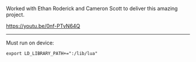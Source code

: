 Worked with Ethan Roderick and Cameron Scott to deliver this amazing project.

https://youtu.be/0nf-PTvN64Q

---

Must run on device:

```
export LD_LIBRARY_PATH+=":/lib/lua"
```
